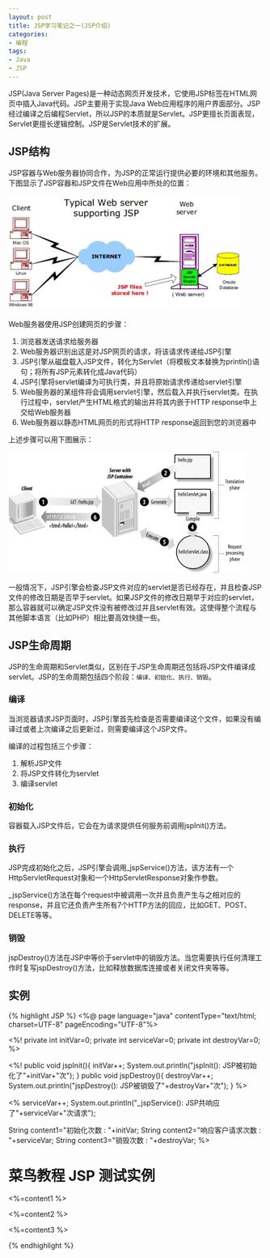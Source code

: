```yaml
---
layout: post
title: JSP学习笔记之一(JSP介绍)
categories:
- 编程
tags:
- Java
- JSP
---
```


JSP(Java Server Pages)是一种动态网页开发技术，它使用JSP标签在HTML网页中插入Java代码。JSP主要用于实现Java Web应用程序的用户界面部分。JSP经过编译之后编程Servlet，所以JSP的本质就是Servlet。JSP更擅长页面表现，Servlet更擅长逻辑控制。JSP是Servlet技术的扩展。

## JSP结构

JSP容器与Web服务器协同合作，为JSP的正常运行提供必要的环境和其他服务。下图显示了JSP容器和JSP文件在Web应用中所处的位置：

![JSP结构](/img/jsp-arch.jpg)

Web服务器使用JSP创建网页的步骤：

1. 浏览器发送请求给服务器
2. Web服务器识别出这是对JSP网页的请求，将该请求传递给JSP引擎
3. JSP引擎从磁盘载入JSP文件，转化为Servlet（将模板文本替换为println()语句；将所有JSP元素转化成Java代码）
4. JSP引擎将servlet编译为可执行类，并且将原始请求传递给servlet引擎
5. Web服务器的某组件将会调用servlet引擎，然后载入并执行servlet类。在执行过程中，servlet产生HTML格式的输出并将其内嵌于HTTP response中上交给Web服务器
6. Web服务器以静态HTML网页的形式将HTTP response返回到您的浏览器中

上述步骤可以用下图展示：

![](/img/jsp-processing.jpg)

一般情况下，JSP引擎会检查JSP文件对应的servlet是否已经存在，并且检查JSP文件的修改日期是否早于servlet。如果JSP文件的修改日期早于对应的servlet，那么容器就可以确定JSP文件没有被修改过并且servlet有效。这使得整个流程与其他脚本语言（比如PHP）相比要高效快捷一些。

## JSP生命周期

JSP的生命周期和Servlet类似，区别在于JSP生命周期还包括将JSP文件编译成servlet。JSP的生命周期包括四个阶段：`编译、初始化、执行、销毁`。

### 编译

当浏览器请求JSP页面时，JSP引擎首先检查是否需要编译这个文件，如果没有编译过或者上次编译之后更新过，则需要编译这个JSP文件。

编译的过程包括三个步骤：

1. 解析JSP文件
2. 将JSP文件转化为servlet
3. 编译servlet

### 初始化

容器载入JSP文件后，它会在为请求提供任何服务前调用jspInit()方法。

### 执行

JSP完成初始化之后，JSP引擎会调用_jspService()方法，该方法有一个HttpServletRequest对象和一个HttpServletResponse对象作参数。

_jspService()方法在每个request中被调用一次并且负责产生与之相对应的response，并且它还负责产生所有7个HTTP方法的回应，比如GET、POST、DELETE等等。

### 销毁

jspDestroy()方法在JSP中等价于servlet中的销毁方法。当您需要执行任何清理工作时复写jspDestroy()方法，比如释放数据库连接或者关闭文件夹等等。

## 实例

{% highlight JSP %}
<%@ page language="java" contentType="text/html; charset=UTF-8"
    pageEncoding="UTF-8"%>
<html>
<head>
<title>life.jsp</title>
</head>
<body>

<%!
  private int initVar=0;
  private int serviceVar=0;
  private int destroyVar=0;
%>

<%!
  public void jspInit(){
    initVar++;
    System.out.println("jspInit(): JSP被初始化了"+initVar+"次");
  }
  public void jspDestroy(){
    destroyVar++;
    System.out.println("jspDestroy(): JSP被销毁了"+destroyVar+"次");
  }
%>

<%
  serviceVar++;
  System.out.println("_jspService(): JSP共响应了"+serviceVar+"次请求");

  String content1="初始化次数 : "+initVar;
  String content2="响应客户请求次数 : "+serviceVar;
  String content3="销毁次数 : "+destroyVar;
%>
<h1>菜鸟教程 JSP 测试实例</h1>
<p><%=content1 %></p>
<p><%=content2 %></p>
<p><%=content3 %></p>

</body>
</html>
{% endhighlight %}
